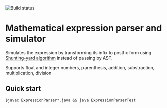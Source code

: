 ![Build status](https://github.com/sh0derun/expars/actions/workflows/test-install.yml/badge.svg?branch=master)

# Mathematical expression parser and simulator

Simulates the expression by transforming its infix to postfix form using [Shunting-yard algorithm](https://en.wikipedia.org/wiki/Shunting-yard_algorithm) instead of passing by AST.

Supports float and integer numbers, parenthesis, addition, substraction, multiplication, division

## Quick start

```terminal
$javac ExpressionParser*.java && java ExpressionParserTest
